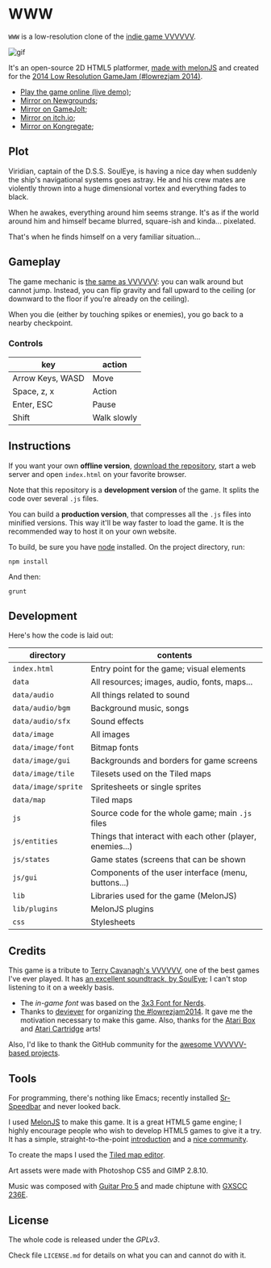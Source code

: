 # WWW

`WWW` is a low-resolution clone of the [indie game VVVVVV][vvvvvv].

![gif](http://alexdantas.net/stuff/wp-content/uploads/2014/05/www-0.5.3.gif)

It's an open-source 2D HTML5 platformer,
[made with melonJS][melonjs] and
created for the [2014 Low Resolution GameJam (#lowrezjam 2014)][jam].

* [Play the game online (live demo)][play];
* [Mirror on Newgrounds](http://www.newgrounds.com/portal/view/640265);
* [Mirror on GameJolt](http://gamejolt.com/games/platformer/www/26571/);
* [Mirror on itch.io](http://alexdantas.itch.io/www/);
* [Mirror on Kongregate](http://www.kongregate.com/games/kurebisubarudo/www);

## Plot

Viridian, captain of the D.S.S. SoulEye, is having a nice day when suddenly
the ship's navigational systems goes astray. He and his crew mates are
violently thrown into a huge dimensional vortex and everything fades to black.

When he awakes, everything around him seems strange. It's as if the world around
him and himself became blurred, square-ish and kinda... pixelated.

That's when he finds himself on a very familiar situation...

## Gameplay

The game mechanic is [the same as VVVVVV][intro]: you can walk around but
cannot jump. Instead, you can flip gravity and fall upward to the ceiling
(or downward to the floor if you're already on the ceiling).

When you die (either by touching spikes or enemies), you go back to a
nearby checkpoint.

### Controls

| key                        | action        |
| -------------------------- | ------------- |
| Arrow Keys, WASD           | Move          |
| Space, z, x                | Action        |
| Enter, ESC                 | Pause         |
| Shift                      | Walk slowly   |

## Instructions

If you want your own **offline version**, [download the repository][release],
start a web server and open `index.html` on your favorite browser.

Note that this repository is a **development version** of the game.
It splits the code over several `.js` files.

You can build a **production version**, that compresses all the
`.js` files into minified versions.
This way it'll be way faster to load the game.
It is the recommended way to host it on your own website.

To build, be sure you have [node](http://nodejs.org) installed.
On the project directory, run:

    npm install

And then:

    grunt

## Development

Here's how the code is laid out:

| directory            | contents                                                  |
| -------------------- | --------                                                  |
| `index.html`         | Entry point for the game; visual elements                 |
| `data`               | All resources; images, audio, fonts, maps...              |
| `data/audio`         | All things related to sound                               |
| `data/audio/bgm`     | Background music, songs                                   |
| `data/audio/sfx`     | Sound effects                                             |
| `data/image`         | All images                                                |
| `data/image/font`    | Bitmap fonts                                              |
| `data/image/gui`     | Backgrounds and borders for game screens                  |
| `data/image/tile`    | Tilesets used on the Tiled maps                           |
| `data/image/sprite`  | Spritesheets or single sprites                            |
| `data/map`           | Tiled maps                                                |
| `js`                 | Source code for the whole game; main `.js` files          |
| `js/entities`        | Things that interact with each other (player, enemies...) |
| `js/states`          | Game states (screens that can be shown                    |
| `js/gui`             | Components of the user interface (menu, buttons...)       |
| `lib`                | Libraries used for the game (MelonJS)                     |
| `lib/plugins`        | MelonJS plugins                                           |
| `css`                | Stylesheets                                               |

## Credits

This game is a tribute to [Terry Cavanagh's VVVVVV][vvvvvv], one of the best
games I've ever played. It has [an excellent soundtrack, by SoulEye][pppppp];
I can't stop listening to it on a weekly basis.

* The _in-game font_ was based on the [3x3 Font for Nerds][font].
* Thanks to [deviever][deviever] for organizing [the #lowrezjam2014][jam].
  It gave me the motivation necessary to make this game. Also, thanks for the
  [Atari Box][atari-box] and [Atari Cartridge][atari-cartridge] arts!

Also, I'd like to thank the GitHub community for the
[awesome VVVVVV-based projects][github-vvvvvv].

## Tools

For programming, there's nothing like Emacs; recently installed
[Sr-Speedbar][speedbar] and never looked back.

I used [MelonJS][melonjs] to make this game. It is a great HTML5 game engine;
I highly encourage people who wish to develop HTML5 games to give it a try.
It has a simple, straight-to-the-point [introduction][melonjs-tutorial] and
a [nice community][melonjs-group].

To create the maps I used the [Tiled map editor][tiled].

Art assets were made with Photoshop CS5 and GIMP 2.8.10.

Music was composed with [Guitar Pro 5][gp5] and made chiptune
with [GXSCC 236E][gxscc].

## License

The whole code is released under the *GPLv3*.

Check file `LICENSE.md` for details on what you can and
cannot do with it.

[melonjs]:http://melonjs.org/
[jam]:    http://jams.gamejolt.io/lowrezjam2014
[vvvvvv]: http://thelettervsixtim.es/
[intro]:  http://vvvvvv-wiki.wikispaces.com/Introduction
[play]:   http://alexdantas.net/games/www/
[release]:https://github.com/alexdantas/www/releases
[pppppp]: http://www.souleye.se/pppppp
[github-vvvvvv]: https://github.com/search?q=vvvvvv&type=Repositories&ref=searchresults
[melonjs-tutorial]: http://melonjs.github.io/tutorial/
[melonjs-group]: https://groups.google.com/forum/#!forum/melonjs
[font]: cargocollective.com/slowercase/3x3-Font-for-Nerds
[deviever]: http://deviever.com/
[atari-box]: http://deviever.com/atari-box-pack/
[atari-cartridge]: http://deviever.com/atari-cartridge-photoshop-template/
[gif]: http://screentogif.codeplex.com/
[speedbar]: http://www.emacswiki.org/emacs/SrSpeedbar
[gp5]: http://en.wikipedia.org/wiki/Guitar_Pro
[tiled]: http://www.mapeditor.org/
[gxscc]: http://www.geocities.co.jp/SiliconValley-SanJose/8700/P/GsorigE.htm

